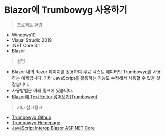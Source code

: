 # Blazor에 Trumbowyg 사용하기

> 프로젝트 환경
- Windows10
- Visual Strudio 2019
- .NET Core 3.1
- Blazor

> 설명
- Blazor 내의 Razor 페이지를 활용하여 무료 텍스트 에디터인 Trumbowyg를 사용하는 예제입니다. 기타 JavaScript를 활용하는 기능도 수정해서 사용할 수 있을 것 같습니다.
- 사용방법은 아래 링크에 있습니다.
- [Blazor에 Text Editor 넣어보기(Trumbowyg)](https://velog.io/@ryuu1220/Blazor%EC%97%90-Text-Editor-%EB%84%A3%EC%96%B4%EB%B3%B4%EA%B8%B0Trumbowyg)

>기타 참고링크
- [Trumbowyg Github](https://github.com/Alex-D/Trumbowyg)
- [Trumbowyg Homepage](https://alex-d.github.io/Trumbowyg/)
- [JavaScript interop Blazor ASP.NET Core](https://docs.microsoft.com/ko-kr/aspnet/core/blazor/javascript-interop?view=aspnetcore-3.1)
